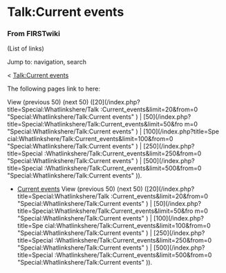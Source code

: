 # Talk:Current events

### From FIRSTwiki

(List of links)

Jump to: navigation, search

&lt; [Talk:Current events](/index.php?title=Talk:Current_events&redirect=no
"Talk:Current events" )  

The following pages link to here:

View (previous 50) (next 50) ([20](/index.php?title=Special:Whatlinkshere/Talk
:Current_events&limit=20&from=0 "Special:Whatlinkshere/Talk:Current events" )
| [50](/index.php?title=Special:Whatlinkshere/Talk:Current_events&limit=50&fro
m=0 "Special:Whatlinkshere/Talk:Current events" ) | [100](/index.php?title=Spe
cial:Whatlinkshere/Talk:Current_events&limit=100&from=0
"Special:Whatlinkshere/Talk:Current events" ) | [250](/index.php?title=Special
:Whatlinkshere/Talk:Current_events&limit=250&from=0
"Special:Whatlinkshere/Talk:Current events" ) | [500](/index.php?title=Special
:Whatlinkshere/Talk:Current_events&limit=500&from=0
"Special:Whatlinkshere/Talk:Current events" )).

  * [Current events](Current_events "Current events" )
View (previous 50) (next 50) ([20](/index.php?title=Special:Whatlinkshere/Talk
:Current_events&limit=20&from=0 "Special:Whatlinkshere/Talk:Current events" )
| [50](/index.php?title=Special:Whatlinkshere/Talk:Current_events&limit=50&fro
m=0 "Special:Whatlinkshere/Talk:Current events" ) | [100](/index.php?title=Spe
cial:Whatlinkshere/Talk:Current_events&limit=100&from=0
"Special:Whatlinkshere/Talk:Current events" ) | [250](/index.php?title=Special
:Whatlinkshere/Talk:Current_events&limit=250&from=0
"Special:Whatlinkshere/Talk:Current events" ) | [500](/index.php?title=Special
:Whatlinkshere/Talk:Current_events&limit=500&from=0
"Special:Whatlinkshere/Talk:Current events" )).

